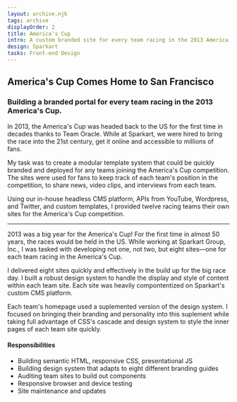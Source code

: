 ```yaml
---
layout: archive.njk
tags: archive
displayOrder: 2
title: America's Cup
intro: A custom branded site for every team racing in the 2013 America's Cup.
design: Sparkart
tasks: Front-end Design
---
```


## America's Cup Comes Home to San Francisco

### Building a branded portal for every team racing in the 2013 America's Cup.

In 2013, the America's Cup was headed back to the US for the first time in decades thanks to Team Oracle. While at Sparkart, we were hired to bring the race into the 21st century, get it online and accessible to millions of fans.

My task was to create a modular template system that could be quickly branded and deployed for any teams joining the America's Cup competition. The sites were used for fans to keep track of each team's position in the competition, to share news, video clips, and interviews from each team.

Using our in-house headless CMS platform, APIs from YouTube, Wordpress, and Twitter, and custom templates, I provided twelve racing teams their own sites for the America's Cup competition.

---

2013 was a big year for the America's Cup! For the first time in almost 50 years, the races would be held in the US. While working at Sparkart Group, Inc., I was tasked with developing not one, not two, but eight sites&mdash;one for each team racing in the America's Cup.

I delivered eight sites quickly and effectively in the build up for the big race day. I built a robust design system to handle the display and style of content within each team site. Each site was heavily compontentized on Sparkart's custom CMS platform.

Each team's homepage used a suplemented version of the design system. I focused on bringing their branding and personality into this suplement while taking full advantage of CSS's cascade and design system to style the inner pages of each team site quickly.</p>

#### Responsibilities

- Building semantic HTML, responsive CSS, presentational JS
- Building design system that adapts to eight different branding guides
- Auditing team sites to build out components
- Responsive browser and device testing
- Site maintenance and updates

